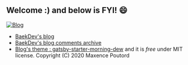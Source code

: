 ## Welcome :)  and below is FYI! :smile:
[![Blog](https://img.shields.io/badge/Blog-baek.dev-green.svg)](https://baek.dev/)

- [BaekDev's blog](https://baek.dev)  
- [BaekDev's blog comments archive](https://github.com/baekdev/baekdev-comments)  
- [Blog's theme : gatsby-starter-morning-dew](https://github.com/maxpou/gatsby-starter-morning-dew) and it is *free* under MIT license. Copyright (C) 2020 Maxence Poutord

